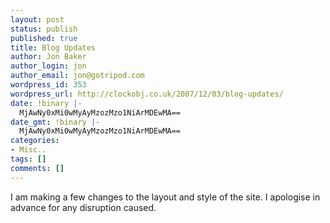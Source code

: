 ```yaml
---
layout: post
status: publish
published: true
title: Blog Updates
author: Jon Baker
author_login: jon
author_email: jon@gotripod.com
wordpress_id: 353
wordpress_url: http://clockobj.co.uk/2007/12/03/blog-updates/
date: !binary |-
  MjAwNy0xMi0wMyAyMzozMzo1NiArMDEwMA==
date_gmt: !binary |-
  MjAwNy0xMi0wMyAyMzozMzo1NiArMDEwMA==
categories:
- Misc..
tags: []
comments: []
---
```

<p>I am making a few changes to the layout and style of the site. I apologise in advance for any disruption caused.</p>
